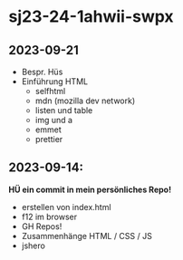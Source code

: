 # sj23-24-1ahwii-swpx

## 2023-09-21

-   Bespr. Hüs
-   Einführung HTML
    -   selfhtml
    -   mdn (mozilla dev network)
    -   listen und table
    -   img und a
    -   emmet
    -   prettier

## 2023-09-14:

**HÜ ein commit in mein persönliches Repo!**

-   erstellen von index.html
-   f12 im browser
-   GH Repos!
-   Zusammenhänge HTML / CSS / JS
-   jshero
